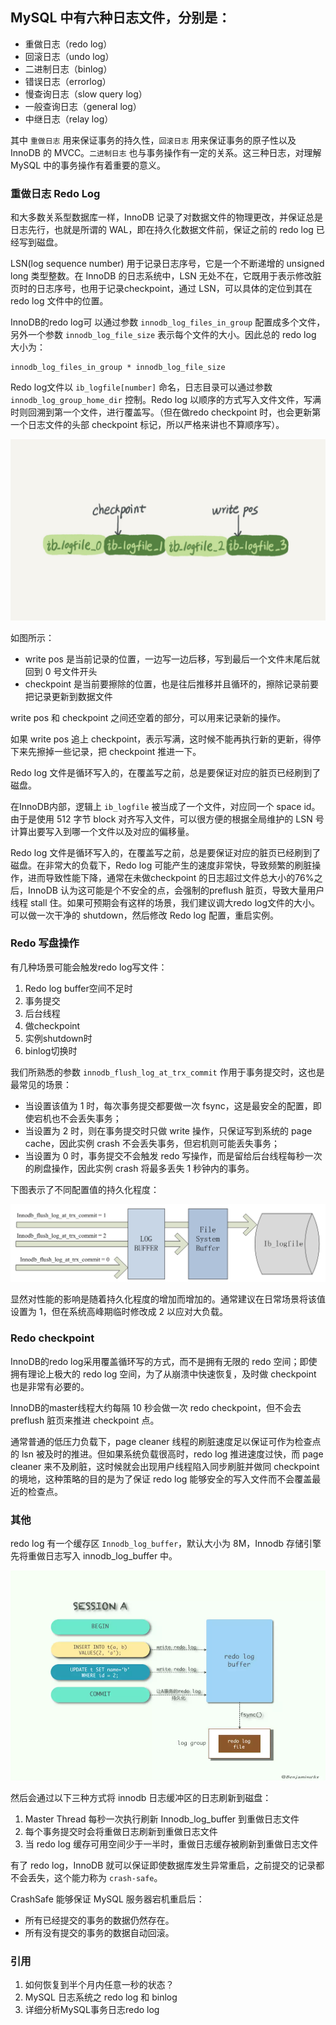 ## MySQL 中有六种日志文件，分别是：
  - 重做日志（redo log）
  - 回滚日志（undo log）
  - 二进制日志（binlog）
  - 错误日志（errorlog）
  - 慢查询日志（slow query log）
  - 一般查询日志（general log）
  - 中继日志（relay log）

其中 `重做日志` 用来保证事务的持久性，`回滚日志` 用来保证事务的原子性以及 InnoDB 的 MVCC。`二进制日志` 也与事务操作有一定的关系。这三种日志，对理解 MySQL 中的事务操作有着重要的意义。

### 重做日志 Redo Log
 
和大多数关系型数据库一样，InnoDB 记录了对数据文件的物理更改，并保证总是日志先行，也就是所谓的 WAL，即在持久化数据文件前，保证之前的 redo log 已经写到磁盘。

LSN(log sequence number) 用于记录日志序号，它是一个不断递增的 unsigned long 类型整数。在 InnoDB 的日志系统中，LSN 无处不在，它既用于表示修改脏页时的日志序号，也用于记录checkpoint，通过 LSN，可以具体的定位到其在 redo log 文件中的位置。

InnoDB的redo log可 以通过参数 `innodb_log_files_in_group` 配置成多个文件，另外一个参数 `innodb_log_file_size` 表示每个文件的大小。因此总的 redo log 大小为：

```
innodb_log_files_in_group * innodb_log_file_size
```
Redo log文件以 `ib_logfile[number]` 命名，日志目录可以通过参数 `innodb_log_group_home_dir` 控制。Redo log 以顺序的方式写入文件文件，写满时则回溯到第一个文件，进行覆盖写。（但在做redo checkpoint 时，也会更新第一个日志文件的头部 checkpoint 标记，所以严格来讲也不算顺序写）。

![](../resources/img/database/Redo%20Log/ib_logfile.jpg)

如图所示：

  - write pos 是当前记录的位置，一边写一边后移，写到最后一个文件末尾后就回到 0 号文件开头
  - checkpoint 是当前要擦除的位置，也是往后推移并且循环的，擦除记录前要把记录更新到数据文件

write pos 和 checkpoint 之间还空着的部分，可以用来记录新的操作。

如果 write pos 追上 checkpoint，表示写满，这时候不能再执行新的更新，得停下来先擦掉一些记录，把 checkpoint 推进一下。

Redo log 文件是循环写入的，在覆盖写之前，总是要保证对应的脏页已经刷到了磁盘。

在InnoDB内部，逻辑上 `ib_logfile` 被当成了一个文件，对应同一个 space id。由于是使用 512 字节 block 对齐写入文件，可以很方便的根据全局维护的 LSN 号计算出要写入到哪一个文件以及对应的偏移量。

Redo log 文件是循环写入的，在覆盖写之前，总是要保证对应的脏页已经刷到了磁盘。在非常大的负载下，Redo log 可能产生的速度非常快，导致频繁的刷脏操作，进而导致性能下降，通常在未做checkpoint 的日志超过文件总大小的76%之后，InnoDB 认为这可能是个不安全的点，会强制的preflush 脏页，导致大量用户线程 stall 住。如果可预期会有这样的场景，我们建议调大redo log文件的大小。可以做一次干净的 shutdown，然后修改 Redo log 配置，重启实例。

### Redo 写盘操作

有几种场景可能会触发redo log写文件：

  1. Redo log buffer空间不足时
  2. 事务提交
  3. 后台线程
  4. 做checkpoint
  5. 实例shutdown时
  6. binlog切换时

我们所熟悉的参数 `innodb_flush_log_at_trx_commit` 作用于事务提交时，这也是最常见的场景：

  - 当设置该值为 1 时，每次事务提交都要做一次 fsync，这是最安全的配置，即使宕机也不会丢失事务；
  - 当设置为 2 时，则在事务提交时只做 write 操作，只保证写到系统的 page cache，因此实例 crash 不会丢失事务，但宕机则可能丢失事务；
  - 当设置为 0 时，事务提交不会触发 redo 写操作，而是留给后台线程每秒一次的刷盘操作，因此实例 crash 将最多丢失 1 秒钟内的事务。

下图表示了不同配置值的持久化程度：

![](../resources/img/database/Redo%20Log/innodb_flush_log_at_trx_commit.png)

显然对性能的影响是随着持久化程度的增加而增加的。通常建议在日常场景将该值设置为 1，但在系统高峰期临时修改成 2 以应对大负载。

### Redo checkpoint

InnoDB的redo log采用覆盖循环写的方式，而不是拥有无限的 redo 空间；即使拥有理论上极大的 redo log 空间，为了从崩溃中快速恢复，及时做 checkpoint 也是非常有必要的。

InnoDB的master线程大约每隔 10 秒会做一次 redo checkpoint，但不会去 preflush 脏页来推进 checkpoint 点。

通常普通的低压力负载下，page cleaner 线程的刷脏速度足以保证可作为检查点的 lsn 被及时的推进。但如果系统负载很高时，redo log 推进速度过快，而 page cleaner 来不及刷脏，这时候就会出现用户线程陷入同步刷脏并做同 checkpoint 的境地，这种策略的目的是为了保证 redo log 能够安全的写入文件而不会覆盖最近的检查点。

### 其他

redo log 有一个缓存区 `Innodb_log_buffer`，默认大小为 8M，Innodb 存储引擎先将重做日志写入 innodb_log_buffer 中。

![](../resources/img/database/Redo%20Log/innodb_log_buffer.jpg)

然后会通过以下三种方式将 innodb 日志缓冲区的日志刷新到磁盘：

  1. Master Thread 每秒一次执行刷新 Innodb_log_buffer 到重做日志文件
  2. 每个事务提交时会将重做日志刷新到重做日志文件
  3. 当 redo log 缓存可用空间少于一半时，重做日志缓存被刷新到重做日志文件

有了 redo log，InnoDB 就可以保证即使数据库发生异常重启，之前提交的记录都不会丢失，这个能力称为 `crash-safe`。

CrashSafe 能够保证 MySQL 服务器宕机重启后：

  - 所有已经提交的事务的数据仍然存在。
  - 所有没有提交的事务的数据自动回滚。

### 引用
1. 如何恢复到半个月内任意一秒的状态？
2. MySQL 日志系统之 redo log 和 binlog
3. 详细分析MySQL事务日志redo log

